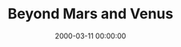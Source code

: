 ---
layout: series
series: "Beyond Mars and Venus"
permalink: "/beyond-mars-and-venus/"
title: "Beyond Mars and Venus"
date: 2000-03-11 00:00:00
endDate: 2000-04-01 00:00:00
description: "What does the Bible have to say to us about our relationships with one another? "
src: "http://s3.amazonaws.com/crossroads-media/images/legacy/content/GenericCrnerSign.jpg"
---